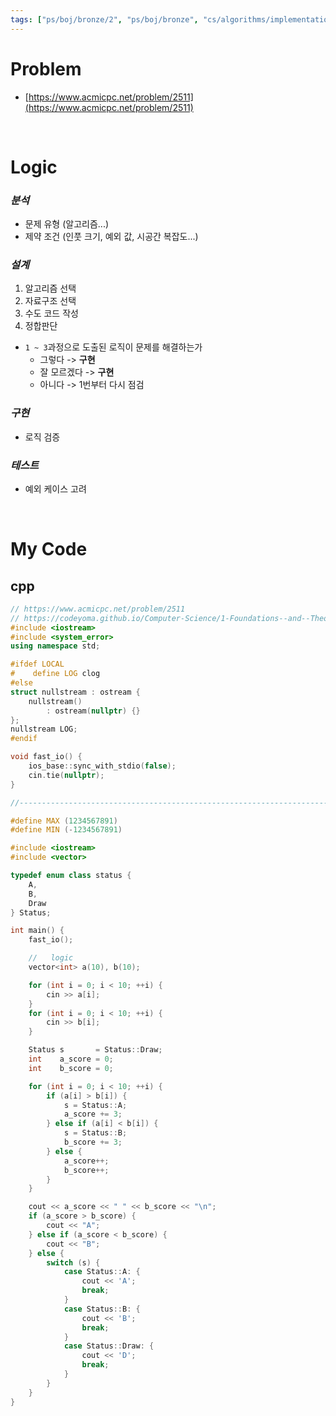 ```yaml
---
tags: ["ps/boj/bronze/2", "ps/boj/bronze", "cs/algorithms/implementation/ps"]
---
```


# Problem
- [https://www.acmicpc.net/problem/2511](https://www.acmicpc.net/problem/2511)

<br/>

# Logic

### *분석*
- 문제 유형 (알고리즘...)
- 제약 조건 (인풋 크기, 예외 값, 시공간 복잡도...)

### *설계*
1. 알고리즘 선택
2. 자료구조 선택
3. 수도 코드 작성
4. 정합판단
  - `1 ~ 3`과정으로 도출된 로직이 문제를 해결하는가
    - 그렇다 -> **구현**
    - 잘 모르겠다 -> **구현**
    - 아니다 -> 1번부터 다시 점검

### *구현*
- 로직 검증

### *테스트*
- 예외 케이스 고려

<br/>

# My Code
## cpp
```cpp title="boj/2511.cpp"
// https://www.acmicpc.net/problem/2511
// https://codeyoma.github.io/Computer-Science/1-Foundations--and--Theory/Algorithms/ps/boj/2511/2511
#include <iostream>
#include <system_error>
using namespace std;

#ifdef LOCAL
#    define LOG clog
#else
struct nullstream : ostream {
    nullstream()
        : ostream(nullptr) {}
};
nullstream LOG;
#endif

void fast_io() {
    ios_base::sync_with_stdio(false);
    cin.tie(nullptr);
}

//--------------------------------------------------------------------------------------------------

#define MAX (1234567891)
#define MIN (-1234567891)

#include <iostream>
#include <vector>

typedef enum class status {
    A,
    B,
    Draw
} Status;

int main() {
    fast_io();

    //   logic
    vector<int> a(10), b(10);

    for (int i = 0; i < 10; ++i) {
        cin >> a[i];
    }
    for (int i = 0; i < 10; ++i) {
        cin >> b[i];
    }

    Status s       = Status::Draw;
    int    a_score = 0;
    int    b_score = 0;

    for (int i = 0; i < 10; ++i) {
        if (a[i] > b[i]) {
            s = Status::A;
            a_score += 3;
        } else if (a[i] < b[i]) {
            s = Status::B;
            b_score += 3;
        } else {
            a_score++;
            b_score++;
        }
    }

    cout << a_score << " " << b_score << "\n";
    if (a_score > b_score) {
        cout << "A";
    } else if (a_score < b_score) {
        cout << "B";
    } else {
        switch (s) {
            case Status::A: {
                cout << 'A';
                break;
            }
            case Status::B: {
                cout << 'B';
                break;
            }
            case Status::Draw: {
                cout << 'D';
                break;
            }
        }
    }
}

```
